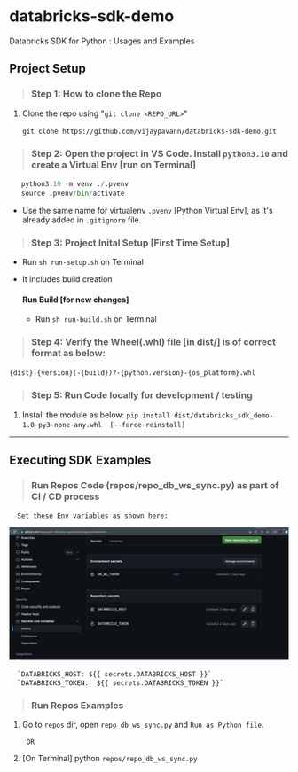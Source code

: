 # databricks-sdk-demo
Databricks SDK for Python : Usages and Examples

## Project Setup
>### Step 1: How to clone the Repo
   
   1. Clone the repo using "`git clone <REPO_URL>`"

      `git clone https://github.com/vijaypavann/databricks-sdk-demo.git`
     
>### Step 2: Open the project in VS Code. Install `python3.10` and create a Virtual Env [run  on Terminal]

   ```python
      python3.10 -m venv ./.pvenv
      source .pvenv/bin/activate
   ```
   
   * Use the same name for virtualenv `.pvenv` [Python Virtual Env], as it's already added in `.gitignore` file.

>### Step 3: Project Inital Setup [First Time Setup]
* Run `sh run-setup.sh` on Terminal
* It includes build creation 

  #### Run Build [for new changes]
    * Run `sh run-build.sh` on Terminal

>### Step 4: Verify the Wheel(.whl) file [in dist/] is of correct format as below: 
`{dist}-{version}(-{build})?-{python.version}-{os_platform}.whl`


>### Step 5: Run Code locally for development / testing
1. Install the module as below: 
`pip install dist/databricks_sdk_demo-1.0-py3-none-any.whl  [--force-reinstall]`


--- 
## Executing SDK Examples

>### Run Repos Code (repos/repo_db_ws_sync.py) as part of CI / CD process
      
      Set these Env variables as shown here:

![Env Variable](./assets/github_settings_secrets.png)

      `DATABRICKS_HOST: ${{ secrets.DATABRICKS_HOST }}`
      `DATABRICKS_TOKEN:  ${{ secrets.DATABRICKS_TOKEN }}`

>### Run Repos Examples
   1. Go to `repos` dir, open `repo_db_ws_sync.py` and `Run as Python file`.

           OR

   1. [On Terminal] python `repos/repo_db_ws_sync.py` 

 